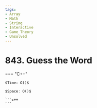 ```yaml
---
tags:
- Array
- Math
- String
- Interactive
- Game Theory
- Unsolved
---
```



# 843. Guess the Word

=== "C++"

    $Time: O()$

    $Space: O()$

    ```c++
    ```